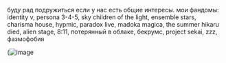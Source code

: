 
буду рад подружиться если у нас есть общие интересы. мои фандомы: identity v, persona 3-4-5, sky children of the light, ensemble stars, charisma house, hypmic, paradox live, madoka magica, the summer hikaru died, alien stage, 8:11, потерянный в облаке, бекрумс, project sekai, zzz, фазмофобия

(![image](https://github.com/user-attachments/assets/f3255f3b-468d-4f47-b2ef-6d255067877c)

